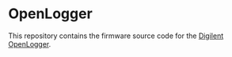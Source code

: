 # OpenLogger
This repository contains the firmware source code for the [Digilent OpenLogger](https://reference.digilentinc.com/reference/instrumentation/openlogger/start).
